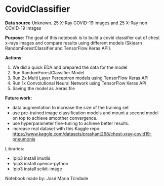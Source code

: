 # CovidClassifier

**Data source** Unknown. 25 X-Ray COVID-19 images and 25 X-Ray non COVID-19 images

**Purpose**: The goal of this notebook is to build a covid classifier out of chest x-rays images and compare results using different models (Sklearn RandomForestClassifier and TensorFlow Keras API).

**Actions**:
1. We did a quick EDA and prepared the data for the model
2. Run RandomForestClassifier Model
3. Run 2x Multi Layer Perceptron models using TensorFlow Keras API
4. Run 1x Convolutional Neural Network using TensorFlow Keras API
5. Saving the model as .keras file

**Future work:**
- data augmentation to increase the size of the training set
- use pre-trained image classification models and mount a second model on top to achieve smoother convergence. 
- use hyperparameter fine-tuning to achieve better results.
- increase real dataset with this Kaggle repo: https://www.kaggle.com/datasets/prashant268/chest-xray-covid19-pneumonia

Libraries:
- !pip3 install imutils
- !pip3 install opencv-python
- !pip3 install scikit-image

Notebook made by: José Maria Trindade
